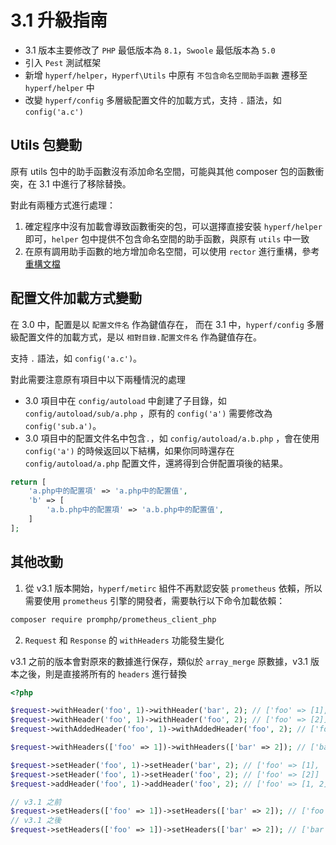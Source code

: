 # 3.1 升級指南

- 3.1 版本主要修改了 `PHP` 最低版本為 `8.1`，`Swoole` 最低版本為 `5.0`
- 引入 `Pest` 測試框架
- 新增 `hyperf/helper`，`Hyperf\Utils` 中原有 `不包含命名空間助手函數` 遷移至 `hyperf/helper` 中
- 改變 `hyperf/config` 多層級配置文件的加載方式，支持 `.` 語法，如 `config('a.c')`

## Utils 包變動

原有 utils 包中的助手函數沒有添加命名空間，可能與其他 composer 包的函數衝突，在 3.1 中進行了移除替換。

對此有兩種方式進行處理：

1. 確定程序中沒有加載會導致函數衝突的包，可以選擇直接安裝 `hyperf/helper` 即可，`helper` 包中提供不包含命名空間的助手函數，與原有 `utils` 中一致
2. 在原有調用助手函數的地方增加命名空間，可以使用 `rector` 進行重構，參考[重構文檔](https://github.com/orgs/hyperf/discussions/5635)

## 配置文件加載方式變動

在 3.0 中，配置是以 `配置文件名` 作為鍵值存在， 而在 3.1 中，`hyperf/config` 多層級配置文件的加載方式，是以 `相對目錄.配置文件名` 作為鍵值存在。

支持 `.` 語法，如 `config('a.c')`。

對此需要注意原有項目中以下兩種情況的處理

- 3.0 項目中在 `config/autoload` 中創建了子目錄，如 `config/autoload/sub/a.php` ，原有的 `config('a')` 需要修改為 `config('sub.a')`。
- 3.0 項目中的配置文件名中包含`.`，如 `config/autoload/a.b.php` ，會在使用 `config('a')` 的時候返回以下結構，如果你同時還存在 `config/autoload/a.php` 配置文件，還將得到合併配置項後的結果。

```php
return [
    'a.php中的配置項' => 'a.php中的配置值',
    'b' => [
        'a.b.php中的配置項' => 'a.b.php中的配置值',
    ]
];
```

## 其他改動

1. 從 v3.1 版本開始，`hyperf/metirc` 組件不再默認安裝 `prometheus` 依賴，所以需要使用 `prometheus` 引擎的開發者，需要執行以下命令加載依賴：

```bash
composer require promphp/prometheus_client_php
```

2. `Request` 和 `Response` 的 `withHeaders` 功能發生變化

v3.1 之前的版本會對原來的數據進行保存，類似於 `array_merge` 原數據，v3.1 版本之後，則是直接將所有的 `headers` 進行替換

```php
<?php

$request->withHeader('foo', 1)->withHeader('bar', 2); // ['foo' => [1], 'bar' => [2]]
$request->withHeader('foo', 1)->withHeader('foo', 2); // ['foo' => [2]]
$request->withAddedHeader('foo', 1)->withAddedHeader('foo', 2); // ['foo' => [1, 2]]

$request->withHeaders(['foo' => 1])->withHeaders(['bar' => 2]); // ['bar' => [2]]

$request->setHeader('foo', 1)->setHeader('bar', 2); // ['foo' => [1], 'bar' => [2]]
$request->setHeader('foo', 1)->setHeader('foo', 2); // ['foo' => [2]]
$request->addHeader('foo', 1)->addHeader('foo', 2); // ['foo' => [1, 2]]

// v3.1 之前
$request->setHeaders(['foo' => 1])->setHeaders(['bar' => 2]); // ['foo' => [1], 'bar' => [2]]
// v3.1 之後
$request->setHeaders(['foo' => 1])->setHeaders(['bar' => 2]); // ['bar' => [2]]
```
